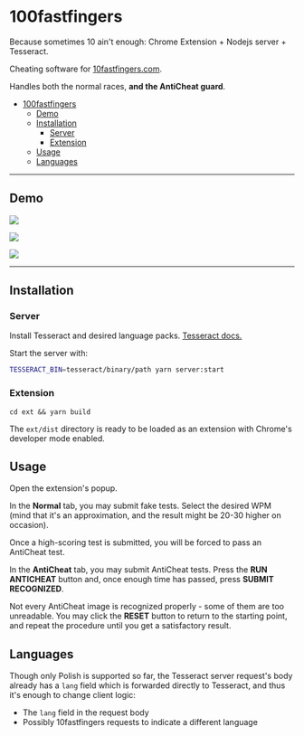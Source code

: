 # 100fastfingers

Because sometimes 10 ain't enough: Chrome Extension + Nodejs server + Tesseract.

Cheating software for [10fastfingers.com](https://10fastfingers.com/).

Handles both the normal races, **and the AntiCheat guard**.

- [100fastfingers](#100fastfingers)
  - [Demo](#demo)
  - [Installation](#installation)
    - [Server](#server)
    - [Extension](#extension)
  - [Usage](#usage)
  - [Languages](#languages)

---

## Demo

![](https://i.imgur.com/93Jv7Cm.png)

![](https://i.imgur.com/BcmeK25.png)

![](https://i.imgur.com/uAvvf4T.png)

---

## Installation

### Server

Install Tesseract and desired language packs. [Tesseract docs.](https://tesseract-ocr.github.io/tessdoc/)

Start the server with:

```sh
TESSERACT_BIN=tesseract/binary/path yarn server:start
```

### Extension

```
cd ext && yarn build
```

The `ext/dist` directory is ready to be loaded as an extension with Chrome's developer mode enabled.

## Usage

Open the extension's popup.

In the **Normal** tab, you may submit fake tests. Select the desired WPM (mind that it's an approximation, and the result might be 20-30 higher on occasion).

Once a high-scoring test is submitted, you will be forced to pass an AntiCheat test.

In the **AntiCheat** tab, you may submit AntiCheat tests. Press the **RUN ANTICHEAT** button and, once enough time has passed, press **SUBMIT RECOGNIZED**.

Not every AntiCheat image is recognized properly - some of them are too unreadable. You may click the **RESET** button to return to the starting point, and repeat the procedure until you get a satisfactory result.

## Languages

Though only Polish is supported so far, the Tesseract server request's body already has a `lang` field which is forwarded directly to Tesseract, and thus it's enough to change client logic:

- The `lang` field in the request body
- Possibly 10fastfingers requests to indicate a different language
